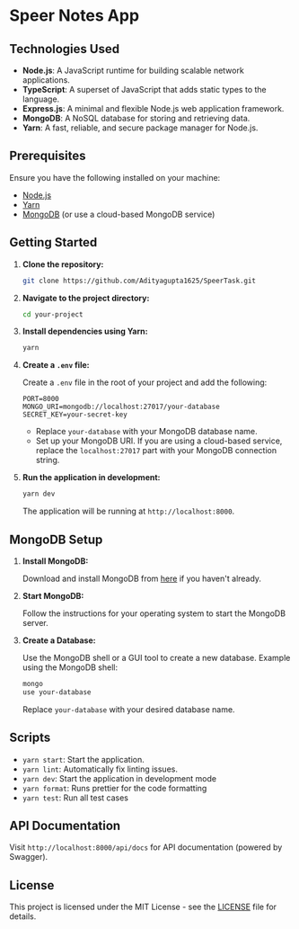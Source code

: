 # Speer Notes App


## Technologies Used

- **Node.js**: A JavaScript runtime for building scalable network applications.
- **TypeScript**: A superset of JavaScript that adds static types to the language.
- **Express.js**: A minimal and flexible Node.js web application framework.
- **MongoDB**: A NoSQL database for storing and retrieving data.
- **Yarn**: A fast, reliable, and secure package manager for Node.js.

## Prerequisites

Ensure you have the following installed on your machine:

- [Node.js](https://nodejs.org/)
- [Yarn](https://yarnpkg.com/)
- [MongoDB](https://www.mongodb.com/try/download/community) (or use a cloud-based MongoDB service)

## Getting Started

1. **Clone the repository:**

    ```bash
    git clone https://github.com/Adityagupta1625/SpeerTask.git
    ```

2. **Navigate to the project directory:**

    ```bash
    cd your-project
    ```

3. **Install dependencies using Yarn:**

    ```bash
    yarn
    ```

4. **Create a `.env` file:**

    Create a `.env` file in the root of your project and add the following:

    ```env
    PORT=8000
    MONGO_URI=mongodb://localhost:27017/your-database
    SECRET_KEY=your-secret-key
    ```

    - Replace `your-database` with your MongoDB database name.
    - Set up your MongoDB URI. If you are using a cloud-based service, replace the `localhost:27017` part with your MongoDB connection string.


5. **Run the application in development:**

    ```bash
    yarn dev
    ```

    The application will be running at `http://localhost:8000`.

## MongoDB Setup

1. **Install MongoDB:**

    Download and install MongoDB from [here](https://www.mongodb.com/try/download/community) if you haven't already.

2. **Start MongoDB:**

    Follow the instructions for your operating system to start the MongoDB server.

3. **Create a Database:**

    Use the MongoDB shell or a GUI tool to create a new database. Example using the MongoDB shell:

    ```bash
    mongo
    use your-database
    ```

    Replace `your-database` with your desired database name.

## Scripts

- `yarn start`: Start the application.
- `yarn lint`:  Automatically fix linting issues.
- `yarn dev`: Start the application in development mode
- `yarn format`: Runs prettier for the code formatting
- `yarn test`: Run all test cases

## API Documentation

Visit `http://localhost:8000/api/docs` for API documentation (powered by Swagger).

## License

This project is licensed under the MIT License - see the [LICENSE](LICENSE) file for details.
